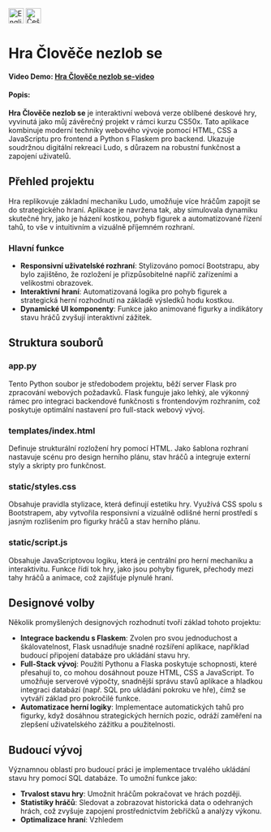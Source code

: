 <a href="README.md"><img src="https://em-content.zobj.net/thumbs/120/twitter/322/flag-united-kingdom_1f1ec-1f1e7.png" alt="English" width="30"/></a>
<a href="README.cs.md"><img src="https://em-content.zobj.net/thumbs/120/twitter/322/flag-czechia_1f1e8-1f1ff.png" alt="Čeština" width="30"/></a>
# Hra Člověče nezlob se

#### Video Demo: [Hra Člověče nezlob se-video](https://youtu.be/VCyraBtktCQ)

#### Popis:
**Hra Člověče nezlob se** je interaktivní webová verze oblíbené deskové hry, vyvinutá jako můj závěrečný projekt v rámci kurzu CS50x. Tato aplikace kombinuje moderní techniky webového vývoje pomocí HTML, CSS a JavaScriptu pro frontend a Python s Flaskem pro backend. Ukazuje soudržnou digitální rekreaci Ludo, s důrazem na robustní funkčnost a zapojení uživatelů.

## Přehled projektu

Hra replikovuje základní mechaniku Ludo, umožňuje více hráčům zapojit se do strategického hraní. Aplikace je navržena tak, aby simulovala dynamiku skutečné hry, jako je házení kostkou, pohyb figurek a automatizované řízení tahů, to vše v intuitivním a vizuálně příjemném rozhraní.

### Hlavní funkce

- **Responsivní uživatelské rozhraní**: Stylizováno pomocí Bootstrapu, aby bylo zajištěno, že rozložení je přizpůsobitelné napříč zařízeními a velikostmi obrazovek.
- **Interaktivní hraní**: Automatizovaná logika pro pohyb figurek a strategická herní rozhodnutí na základě výsledků hodu kostkou.
- **Dynamické UI komponenty**: Funkce jako animované figurky a indikátory stavu hráčů zvyšují interaktivní zážitek.

## Struktura souborů
### app.py

Tento Python soubor je středobodem projektu, běží server Flask pro zpracování webových požadavků. Flask funguje jako lehký, ale výkonný rámec pro integraci backendové funkčnosti s frontendovým rozhraním, což poskytuje optimální nastavení pro full-stack webový vývoj.

### templates/index.html

Definuje strukturální rozložení hry pomocí HTML. Jako šablona rozhraní nastavuje scénu pro design herního plánu, stav hráčů a integruje externí styly a skripty pro funkčnost.

### static/styles.css

Obsahuje pravidla stylizace, která definují estetiku hry. Využívá CSS spolu s Bootstrapem, aby vytvořila responsivní a vizuálně odlišné herní prostředí s jasným rozlišením pro figurky hráčů a stav herního plánu.

### static/script.js

Obsahuje JavaScriptovou logiku, která je centrální pro herní mechaniku a interaktivitu. Funkce řídí tok hry, jako jsou pohyby figurek, přechody mezi tahy hráčů a animace, což zajišťuje plynulé hraní.

## Designové volby

Několik promyšlených designových rozhodnutí tvoří základ tohoto projektu:

- **Integrace backendu s Flaskem**: Zvolen pro svou jednoduchost a škálovatelnost, Flask usnadňuje snadné rozšíření aplikace, například budoucí připojení databáze pro ukládání stavu hry.
- **Full-Stack vývoj**: Použití Pythonu a Flaska poskytuje schopnosti, které přesahují to, co mohou dosáhnout pouze HTML, CSS a JavaScript. To umožňuje serverové výpočty, snadnější správu stavů aplikace a hladkou integraci databází (např. SQL pro ukládání pokroku ve hře), čímž se vytváří základ pro pokročilé funkce.
- **Automatizace herní logiky**: Implementace automatických tahů pro figurky, když dosáhnou strategických herních pozic, odráží zaměření na zlepšení uživatelského zážitku a použitelnosti.

## Budoucí vývoj

Významnou oblastí pro budoucí práci je implementace trvalého ukládání stavu hry pomocí SQL databáze. To umožní funkce jako:
- **Trvalost stavu hry**: Umožnit hráčům pokračovat ve hrách později.
- **Statistiky hráčů**: Sledovat a zobrazovat historická data o odehraných hrách, což zvyšuje zapojení prostřednictvím žebříčků a analýzy výkonu.
- **Optimalizace hraní**: Vzhledem
